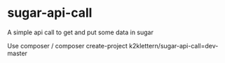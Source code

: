 # sugar-api-call
A simple api call to get and put some data in sugar 

Use composer / 
composer create-project k2klettern/sugar-api-call=dev-master
